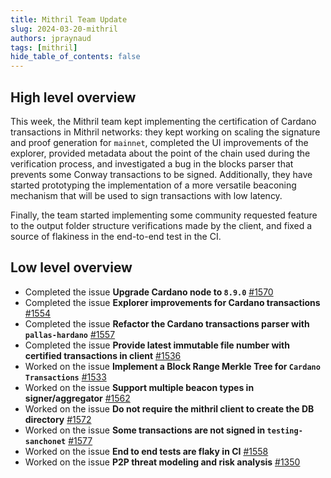 ```yaml
---
title: Mithril Team Update
slug: 2024-03-20-mithril
authors: jpraynaud
tags: [mithril]
hide_table_of_contents: false
---
```


## High level overview

This week, the Mithril team kept implementing the certification of Cardano transactions in Mithril networks: they kept working on scaling the signature and proof generation for `mainnet`, completed the UI improvements of the explorer, provided metadata about the point of the chain used during the verification process, and investigated a bug in the blocks parser that prevents some Conway transactions to be signed. Additionally, they have started prototyping the implementation of a more versatile beaconing mechanism that will be used to sign transactions with low latency.

Finally, the team started implementing some community requested feature to the output folder structure verifications made by the client, and fixed a source of flakiness in the end-to-end test in the CI.

## Low level overview

- Completed the issue **Upgrade Cardano node to `8.9.0`** [#1570](https://github.com/input-output-hk/mithril/issues/1570)
- Completed the issue **Explorer improvements for Cardano transactions** [#1554](https://github.com/input-output-hk/mithril/issues/1554)
- Completed the issue **Refactor the Cardano transactions parser with `pallas-hardano`** [#1557](https://github.com/input-output-hk/mithril/issues/1557)
- Completed the issue **Provide latest immutable file number with certified transactions in client** [#1536](https://github.com/input-output-hk/mithril/issues/1536)
- Worked on the issue **Implement a Block Range Merkle Tree for `Cardano Transactions`** [#1533](https://github.com/input-output-hk/mithril/issues/1533)
- Worked on the issue **Support multiple beacon types in signer/aggregator** [#1562](https://github.com/input-output-hk/mithril/issues/1562)
- Worked on the issue **Do not require the mithril client to create the DB directory** [#1572](https://github.com/input-output-hk/mithril/issues/1572)
- Worked on the issue **Some transactions are not signed in `testing-sanchonet`** [#1577](https://github.com/input-output-hk/mithril/issues/1577)
- Worked on the issue **End to end tests are flaky in CI** [#1558](https://github.com/input-output-hk/mithril/issues/1558)
- Worked on the issue **P2P threat modeling and risk analysis** [#1350](https://github.com/input-output-hk/mithril/issues/1350)



